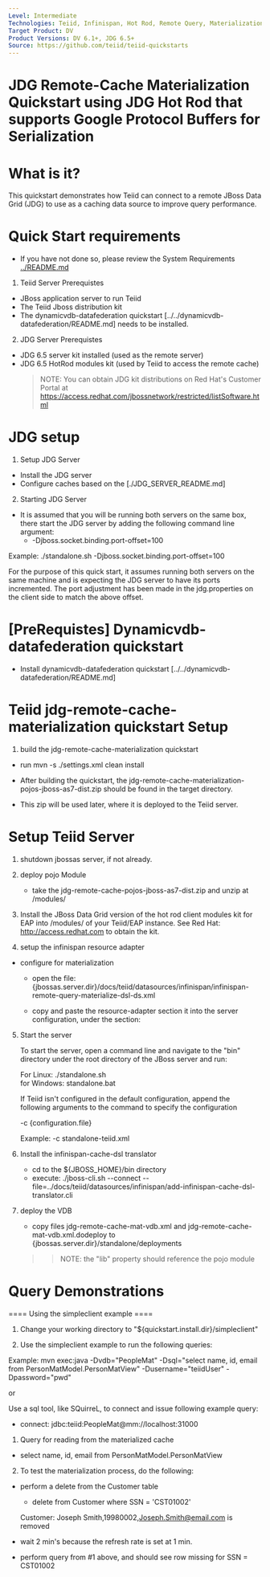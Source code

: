 ```yaml
---
Level: Intermediate
Technologies: Teiid, Infinispan, Hot Rod, Remote Query, Materialization
Target Product: DV
Product Versions: DV 6.1+, JDG 6.5+
Source: https://github.com/teiid/teiid-quickstarts
---
```


JDG Remote-Cache Materialization Quickstart using JDG Hot Rod that supports Google Protocol Buffers for Serialization
================================

# What is it?

This quickstart demonstrates how Teiid can connect to a remote JBoss Data Grid (JDG) to use as a caching data source to improve query performance. 


# Quick Start requirements

-  If you have not done so, please review the System Requirements [../README.md](../README.md) 


1.  Teiid Server Prerequistes

* JBoss application server to run Teiid
* The Teiid Jboss distribution kit
* The dynamicvdb-datafederation quickstart [../../dynamicvdb-datafederation/README.md] needs to be installed.

2.  JDG Server Prerequistes

* JDG 6.5 server kit installed (used as the remote server)
* JDG 6.5 HotRod modules kit (used by Teiid to access the remote cache)
	> NOTE: You can obtain JDG kit distributions on Red Hat's Customer Portal at https://access.redhat.com/jbossnetwork/restricted/listSoftware.html


# JDG setup

1.  Setup JDG Server
	
-  Install the JDG server
-  Configure caches based on the [./JDG_SERVER_README.md]


2.  Starting JDG Server

-  It is assumed that you will be running both servers on the same box, there start the JDG server by adding the following command line argument:
	*  -Djboss.socket.binding.port-offset=100

Example:   ./standalone.sh -Djboss.socket.binding.port-offset=100

For the purpose of this quick start, it assumes running both servers on the same machine and is expecting the JDG server to have its ports incremented.  The
port adjustment has been made in the jdg.properties on the client side to match the above offset.

#  [PreRequistes] Dynamicvdb-datafederation quickstart

*  Install dynamicvdb-datafederation quickstart [../../dynamicvdb-datafederation/README.md]


# Teiid jdg-remote-cache-materialization quickstart Setup

1.  build the jdg-remote-cache-materialization quickstart

-  run  mvn -s ./settings.xml clean install

-  After building the quickstart, the jdg-remote-cache-materialization-pojos-jboss-as7-dist.zip should be found in the target directory.
-  This zip will be used later, where it is deployed to the Teiid server.


# Setup Teiid Server

1. shutdown jbossas server, if not already.

2. deploy pojo Module  
	-	take the jdg-remote-cache-pojos-jboss-as7-dist.zip and unzip at <jbossas-dir>/modules/

3. Install the JBoss Data Grid version of the hot rod client modules kit for EAP into <jbossas-dir>/modules/ of your Teiid/EAP instance.
   See Red Hat:   http://access.redhat.com  to obtain the kit.


4. setup the infinispan resource adapter 
           
*  configure for materialization
	-	open the file: {jbossas.server.dir}/docs/teiid/datasources/infinispan/infinispan-remote-query-materialize-dsl-ds.xml
	-	copy and paste the resource-adapter section it into the server configuration, under the section:

        <subsystem xmlns="urn:jboss:domain:resource-adapters:1.1">
            <resource-adapters>


5. Start the server

	To start the server, open a command line and navigate to the "bin" directory under the root directory of the JBoss server and run:
	
	For Linux:   ./standalone.sh	
	for Windows: standalone.bat

	If Teiid isn't configured in the default configuration, append the following arguments to the command to specify the configuration
		
	-c {configuration.file}  
	
	Example: -c standalone-teiid.xml 


6. Install the infinispan-cache-dsl translator

	-	cd to the ${JBOSS_HOME}/bin directory
	-	execute:  ./jboss-cli.sh --connect --file=../docs/teiid/datasources/infinispan/add-infinispan-cache-dsl-translator.cli 
	
	
7. deploy the VDB

	- copy files jdg-remote-cache-mat-vdb.xml and jdg-remote-cache-mat-vdb.xml.dodeploy to {jbossas.server.dir}/standalone/deployments	

	>>NOTE:   the "lib" property should reference the pojo module 

# Query Demonstrations

==== Using the simpleclient example ====

1) Change your working directory to "${quickstart.install.dir}/simpleclient"

2) Use the simpleclient example to run the following queries:

Example:   mvn exec:java -Dvdb="PeopleMat" -Dsql="select name, id, email from PersonMatModel.PersonMatView"  -Dusername="teiidUser" -Dpassword="pwd"


or 


Use a sql tool, like SQuirreL, to connect and issue following example query:

-  connect:  jdbc:teiid:PeopleMat@mm://localhost:31000

1.  Query for reading from the materialized cache

*  select name, id, email from PersonMatModel.PersonMatView


2.  To test the materialization process, do the following:

*  perform a delete from the Customer table 
	-	delete from Customer where SSN = 'CST01002'
	
	Customer:  Joseph Smith,19980002,Joseph.Smith@email.com  is removed

*  wait 2 min's because the refresh rate is set at 1 min.
*  perform query from #1 above, and should see row missing for SSN = CST01002

